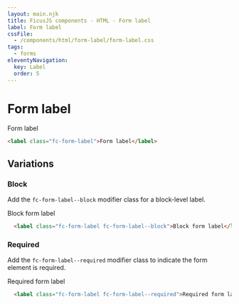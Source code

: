 ```yaml
---
layout: main.njk
title: FicusJS components - HTML - Form label
label: Form label
cssFile:
  - /components/html/form-label/form-label.css
tags:
  - forms
eleventyNavigation:
  key: Label
  order: 5
---
```

# Form label

<div class="fd-component-container">
  <label class="fc-form-label">Form label</label>
</div>

```html
<label class="fc-form-label">Form label</label>
```

## Variations

### Block

Add the `fc-form-label--block` modifier class for a block-level label.

<div class="fd-component-container">
  <label class="fc-form-label fc-form-label--block">Block form label</label>
</div>

```html
  <label class="fc-form-label fc-form-label--block">Block form label</label>
```

### Required

Add the `fc-form-label--required` modifier class to indicate the form element is required.

<div class="fd-component-container">
  <label class="fc-form-label fc-form-label--required">Required form label</label>
</div>

```html
  <label class="fc-form-label fc-form-label--required">Required form label</label>
```
